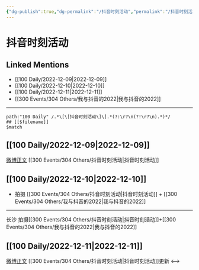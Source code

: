 ```yaml
---
{"dg-publish":true,"dg-permalink":"/抖音时刻活动","permalink":"/抖音时刻活动/","created":"2022-12-23T13:21:51.000+08:00","updated":"2023-04-10T17:06:56.000+08:00"}
---
```


# 抖音时刻活动

## Linked Mentions
- [[100 Daily/2022-12-09\|2022-12-09]]
- [[100 Daily/2022-12-10\|2022-12-10]]
- [[100 Daily/2022-12-11\|2022-12-11]]
- [[300 Events/304 Others/我与抖音的2022\|我与抖音的2022]]


---

```expander
path:"100 Daily" /.*\[\[抖音时刻活动\]\].*(?:\r?\n(?!\r?\n).*)*/
## [[$filename]]
$match
```
## [[100 Daily/2022-12-09\|2022-12-09]]
[微博正文](http://weibo.com/6020086612/MiNJInSN9) [[300 Events/304 Others/抖音时刻活动\|抖音时刻活动]]
## [[100 Daily/2022-12-10\|2022-12-10]]
  - 拍摄 [[300 Events/304 Others/抖音时刻活动\|抖音时刻活动]] + [[300 Events/304 Others/我与抖音的2022\|我与抖音的2022]]
---
长沙 拍摄[[300 Events/304 Others/抖音时刻活动\|抖音时刻活动]]+[[300 Events/304 Others/我与抖音的2022\|我与抖音的2022]]
## [[100 Daily/2022-12-11\|2022-12-11]]
[微博正文](https://m.weibo.cn/6466290670/4845450136130483) [[300 Events/304 Others/抖音时刻活动\|抖音时刻活动]]更新
<-->